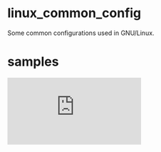 # linux_common_config
Some common configurations used in GNU/Linux.
# samples
<iframe src="https://raw.githubusercontent.com/winshining/linux_common_config/master/video/flv.js_HTTP_FLV.mp4" frameborder="0"></iframe>
